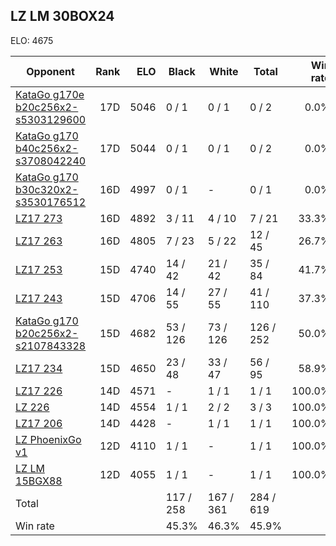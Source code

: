## LZ LM 30BOX24 ##

ELO: 4675

Opponent | Rank | ELO | Black | White | Total | Win rate
---------|-----:|----:|-------|-------|-------|-------:
[KataGo g170e b20c256x2-s5303129600](KataGo%20g170e%20b20c256x2-s5303129600.md) | 17D | 5046 | 0 / 1 | 0 / 1 | 0 / 2 | 0.0%
[KataGo g170 b40c256x2-s3708042240](KataGo%20g170%20b40c256x2-s3708042240.md) | 17D | 5044 | 0 / 1 | 0 / 1 | 0 / 2 | 0.0%
[KataGo g170 b30c320x2-s3530176512](KataGo%20g170%20b30c320x2-s3530176512.md) | 16D | 4997 | 0 / 1 | - | 0 / 1 | 0.0%
[LZ17 273](LZ17%20273.md) | 16D | 4892 | 3 / 11 | 4 / 10 | 7 / 21 | 33.3%
[LZ17 263](LZ17%20263.md) | 16D | 4805 | 7 / 23 | 5 / 22 | 12 / 45 | 26.7%
[LZ17 253](LZ17%20253.md) | 15D | 4740 | 14 / 42 | 21 / 42 | 35 / 84 | 41.7%
[LZ17 243](LZ17%20243.md) | 15D | 4706 | 14 / 55 | 27 / 55 | 41 / 110 | 37.3%
[KataGo g170 b20c256x2-s2107843328](KataGo%20g170%20b20c256x2-s2107843328.md) | 15D | 4682 | 53 / 126 | 73 / 126 | 126 / 252 | 50.0%
[LZ17 234](LZ17%20234.md) | 15D | 4650 | 23 / 48 | 33 / 47 | 56 / 95 | 58.9%
[LZ17 226](LZ17%20226.md) | 14D | 4571 | - | 1 / 1 | 1 / 1 | 100.0%
[LZ 226](LZ%20226.md) | 14D | 4554 | 1 / 1 | 2 / 2 | 3 / 3 | 100.0%
[LZ17 206](LZ17%20206.md) | 14D | 4428 | - | 1 / 1 | 1 / 1 | 100.0%
[LZ PhoenixGo v1](LZ%20PhoenixGo%20v1.md) | 12D | 4110 | 1 / 1 | - | 1 / 1 | 100.0%
[LZ LM 15BGX88](LZ%20LM%2015BGX88.md) | 12D | 4055 | 1 / 1 | - | 1 / 1 | 100.0%
Total | | | 117 / 258 | 167 / 361 | 284 / 619 | 
Win rate| | | 45.3% | 46.3% | 45.9% | 
